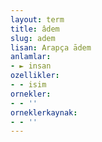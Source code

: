```yaml
---
layout: term
title: âdem
slug: adem
lisan: Arapça ādem
anlamlar:
- ► insan
ozellikler:
- - isim
ornekler:
- - ''
orneklerkaynak:
- - ''
---
```

